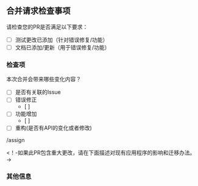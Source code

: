 ## 合并请求检查事项

请检查您的PR是否满足以下要求：

* [ ] 测试更改已添加（针对错误修复/功能）
* [ ] 文档已添加/更新（用于错误修复/功能）

### 检查项

本次合并会带来哪些变化内容？

* [ ] 是否有关联的Issue
* [ ] 错误修正
  * [ ] 
* [ ] 功能增加
  * [ ] 
* [ ] 重构(是否有API的变化或者修改)

<!-- -指定开发经理审查 -->

/assign 



<！-如果此PR包含重大更改，请在下面描述对现有应用程序的影响和迁移办法。 ->


### 其他信息
